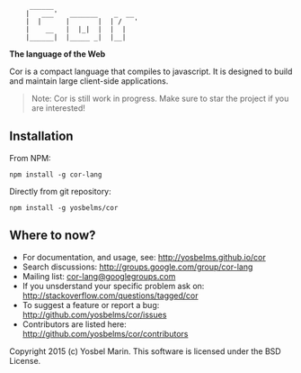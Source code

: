 ```
     ______
    |   ___'   _______    _  __
    |  |      |       |  | /   '
    |    __   |  |_|  |  |  |
    |______|  |_____ _|  |__|

```

**The language of the Web**

Cor is a compact language that compiles to javascript. It is designed to build and maintain large client-side applications.

> Note: Cor is still work in progress. Make sure to star the project if you are interested!

## Installation

From NPM:

```
npm install -g cor-lang
```

Directly from git repository:

```
npm install -g yosbelms/cor
```

## Where to now?

* For documentation, and usage, see: http://yosbelms.github.io/cor
* Search discussions: http://groups.google.com/group/cor-lang
* Mailing list: [cor-lang@googlegroups.com](mailto:cor-lang@googlegroups.com)
* If you unsderstand your specific problem ask on: http://stackoverflow.com/questions/tagged/cor
* To suggest a feature or report a bug: http://github.com/yosbelms/cor/issues
* Contributors are listed here: http://github.com/yosbelms/cor/contributors

Copyright 2015 (c) Yosbel Marin. This software is licensed under the BSD License.
